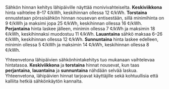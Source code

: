 Sähkön hinnan kehitys lähipäiville näyttää monivivahteiselta. **Keskiviikkona** hinta vaihtelee 8–17 ¢/kWh, keskihinnan ollessa 12 ¢/kWh. **Torstaina** ennustetaan pörssisähkön hinnan nousevan entisestään, sillä minimihinta on 9 ¢/kWh ja maksimi jopa 25 ¢/kWh, keskihinnan ollessa 16 ¢/kWh. **Perjantaina** hinta laskee jälleen, minimin ollessa 7 ¢/kWh ja maksimin 18 ¢/kWh, keskihinnaksi muodostuu 11 ¢/kWh. **Lauantaina** sähkö maksaa 6–26 ¢/kWh, keskihinnan ollessa 12 ¢/kWh. **Sunnuntaina** hinta laskee edelleen, minimin ollessa 5 ¢/kWh ja maksimin 14 ¢/kWh, keskihinnan ollessa 8 ¢/kWh.

Yhteenvetona lähipäivien sähkönhintakehitys tuo mukanaan vaihtelevaa hintatasoa. **Keskiviikkona** ja **torstaina** hinnat nousevat, kun taas **perjantaina**, **lauantaina** ja **sunnuntaina** nähdään selvää laskua. Yhteenvetona, lähipäivien hinnat tarjoavat käyttäjille sekä kohtuullisia että kalliita hetkiä sähkönkäytön kannalta.